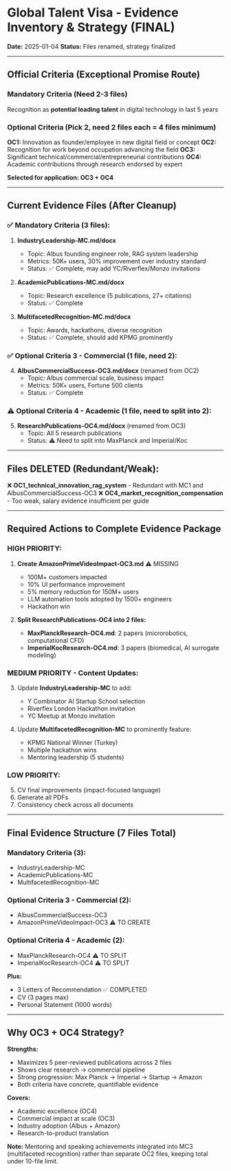 # Global Talent Visa - Evidence Inventory & Strategy (FINAL)

**Date:** 2025-01-04
**Status:** Files renamed, strategy finalized

---

## Official Criteria (Exceptional Promise Route)

### **Mandatory Criteria** (Need 2-3 files)
Recognition as **potential leading talent** in digital technology in last 5 years

### **Optional Criteria** (Pick 2, need 2 files each = 4 files minimum)

**OC1:** Innovation as founder/employee in new digital field or concept
**OC2:** Recognition for work beyond occupation advancing the field
**OC3:** Significant technical/commercial/entrepreneurial contributions
**OC4:** Academic contributions through research endorsed by expert

**Selected for application: OC3 + OC4**

---

## Current Evidence Files (After Cleanup)

### ✅ Mandatory Criteria (3 files):

1. **IndustryLeadership-MC.md/docx**
   - Topic: Albus founding engineer role, RAG system leadership
   - Metrics: 50K+ users, 30% improvement over industry standard
   - Status: ✅ Complete, may add YC/Riverflex/Monzo invitations

2. **AcademicPublications-MC.md/docx**
   - Topic: Research excellence (5 publications, 27+ citations)
   - Status: ✅ Complete

3. **MultifacetedRecognition-MC.md/docx**
   - Topic: Awards, hackathons, diverse recognition
   - Status: ✅ Complete, should add KPMG prominently

### ✅ Optional Criteria 3 - Commercial (1 file, need 2):

4. **AlbusCommercialSuccess-OC3.md/docx** (renamed from OC2)
   - Topic: Albus commercial scale, business impact
   - Metrics: 50K+ users, Fortune 500 clients
   - Status: ✅ Complete

### ⚠️ Optional Criteria 4 - Academic (1 file, need to split into 2):

5. **ResearchPublications-OC4.md/docx** (renamed from OC3)
   - Topic: All 5 research publications
   - Status: ⚠️ Need to split into MaxPlanck and Imperial/Koc

---

## Files DELETED (Redundant/Weak):

❌ **OC1_technical_innovation_rag_system** - Redundant with MC1 and AlbusCommercialSuccess-OC3
❌ **OC4_market_recognition_compensation** - Too weak, salary evidence insufficient per guide

---

## Required Actions to Complete Evidence Package

### **HIGH PRIORITY:**

1. **Create AmazonPrimeVideoImpact-OC3.md** ⚠️ MISSING
   - 100M+ customers impacted
   - 10% UI performance improvement
   - 5% memory reduction for 150M+ users
   - LLM automation tools adopted by 1500+ engineers
   - Hackathon win

2. **Split ResearchPublications-OC4 into 2 files:**
   - **MaxPlanckResearch-OC4.md**: 2 papers (microrobotics, computational CFD)
   - **ImperialKocResearch-OC4.md**: 3 papers (biomedical, AI surrogate modeling)

### **MEDIUM PRIORITY - Content Updates:**

3. Update **IndustryLeadership-MC** to add:
   - Y Combinator AI Startup School selection
   - Riverflex London Hackathon invitation
   - YC Meetup at Monzo invitation

4. Update **MultifacetedRecognition-MC** to prominently feature:
   - KPMG National Winner (Turkey)
   - Multiple hackathon wins
   - Mentoring leadership (5 students)

### **LOW PRIORITY:**

5. CV final improvements (impact-focused language)
6. Generate all PDFs
7. Consistency check across all documents

---

## Final Evidence Structure (7 Files Total)

### **Mandatory Criteria (3):**
- IndustryLeadership-MC
- AcademicPublications-MC
- MultifacetedRecognition-MC

### **Optional Criteria 3 - Commercial (2):**
- AlbusCommercialSuccess-OC3
- AmazonPrimeVideoImpact-OC3 ⚠️ TO CREATE

### **Optional Criteria 4 - Academic (2):**
- MaxPlanckResearch-OC4 ⚠️ TO SPLIT
- ImperialKocResearch-OC4 ⚠️ TO SPLIT

**Plus:**
- 3 Letters of Recommendation ✅ COMPLETED
- CV (3 pages max)
- Personal Statement (1000 words)

---

## Why OC3 + OC4 Strategy?

**Strengths:**
- Maximizes 5 peer-reviewed publications across 2 files
- Shows clear research → commercial pipeline
- Strong progression: Max Planck → Imperial → Startup → Amazon
- Both criteria have concrete, quantifiable evidence

**Covers:**
- Academic excellence (OC4)
- Commercial impact at scale (OC3)
- Industry adoption (Albus + Amazon)
- Research-to-product translation

**Note:** Mentoring and speaking achievements integrated into MC3 (multifaceted recognition) rather than separate OC2 files, keeping total under 10-file limit.